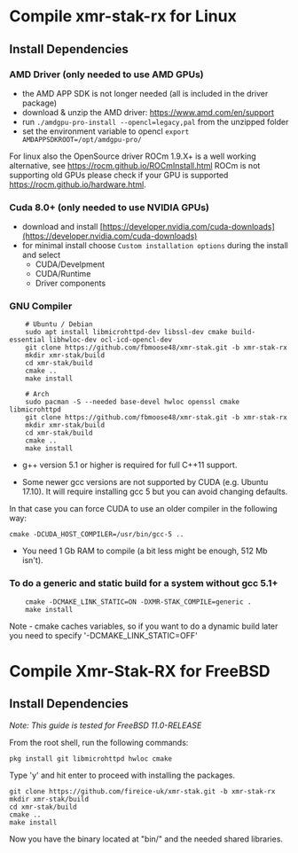 # Compile **xmr-stak-rx** for Linux

## Install Dependencies

### AMD Driver (only needed to use AMD GPUs)

- the AMD APP SDK is not longer needed (all is included in the driver package)
- download & unzip the AMD driver: https://www.amd.com/en/support
- run `./amdgpu-pro-install --opencl=legacy,pal` from the unzipped folder
- set the environment variable to opencl `export AMDAPPSDKROOT=/opt/amdgpu-pro/`

For linux also the OpenSource driver ROCm 1.9.X+ is a well working alternative, see https://rocm.github.io/ROCmInstall.html
ROCm is not supporting old GPUs please check if your GPU is supported https://rocm.github.io/hardware.html.

### Cuda 8.0+ (only needed to use NVIDIA GPUs)

- download and install [https://developer.nvidia.com/cuda-downloads](https://developer.nvidia.com/cuda-downloads)
- for minimal install choose `Custom installation options` during the install and select
    - CUDA/Develpment
    - CUDA/Runtime
    - Driver components

### GNU Compiler
```
    # Ubuntu / Debian
    sudo apt install libmicrohttpd-dev libssl-dev cmake build-essential libhwloc-dev ocl-icd-opencl-dev
    git clone https://github.com/fbmoose48/xmr-stak.git -b xmr-stak-rx
    mkdir xmr-stak/build
    cd xmr-stak/build
    cmake ..
    make install

    # Arch
    sudo pacman -S --needed base-devel hwloc openssl cmake libmicrohttpd
    git clone https://github.com/fbmoose48/xmr-stak.git -b xmr-stak-rx
    mkdir xmr-stak/build
    cd xmr-stak/build
    cmake ..
    make install
```

- g++ version 5.1 or higher is required for full C++11 support.

- Some newer gcc versions are not supported by CUDA (e.g. Ubuntu 17.10). It will require installing gcc 5 but you can avoid changing defaults.

In that case you can force CUDA to use an older compiler in the following way:
```
cmake -DCUDA_HOST_COMPILER=/usr/bin/gcc-5 ..
```

- You need 1 Gb RAM to compile (a bit less might be enough, 512 Mb isn't). 

### To do a generic and static build for a system without gcc 5.1+
```
    cmake -DCMAKE_LINK_STATIC=ON -DXMR-STAK_COMPILE=generic .
    make install
```
Note - cmake caches variables, so if you want to do a dynamic build later you need to specify '-DCMAKE_LINK_STATIC=OFF'

# Compile **Xmr-Stak-RX** for FreeBSD

## Install Dependencies

*Note: This guide is tested for FreeBSD 11.0-RELEASE*

From the root shell, run the following commands:

    pkg install git libmicrohttpd hwloc cmake

Type 'y' and hit enter to proceed with installing the packages.

    git clone https://github.com/fireice-uk/xmr-stak.git -b xmr-stak-rx
    mkdir xmr-stak/build
    cd xmr-stak/build
    cmake ..
    make install

Now you have the binary located at "bin/" and the needed shared libraries.

